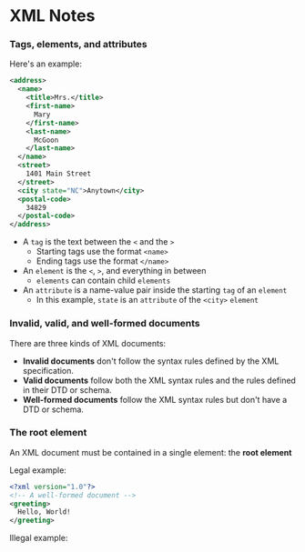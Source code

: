 # XML Notes

### Tags, elements, and attributes
Here's an example:
```xml
<address>
  <name>
    <title>Mrs.</title>
    <first-name>
      Mary
    </first-name>
    <last-name>
      McGoon
    </last-name>
  </name>
  <street>
    1401 Main Street
  </street>
  <city state="NC">Anytown</city>
  <postal-code>
    34829
  </postal-code>
</address>
```

- A `tag` is the text between the `<` and the `>`
   - Starting tags use the format `<name>`
   - Ending tags use the format `</name>`
- An `element` is the `<`, `>`, and everything in between
   - `elements` can contain child `elements`
- An `attribute` is a name-value pair inside the starting `tag` of an `element`
   - In this example, `state` is an `attribute` of the `<city>` `element`

### Invalid, valid, and well-formed documents
There are three kinds of XML documents:
- **Invalid documents** don't follow the syntax rules defined by the XML specification.
- **Valid documents** follow both the XML syntax rules and the rules defined in their DTD or schema.
- **Well-formed documents** follow the XML syntax rules but don't have a DTD or schema.

### The root element
An XML document must be contained in a single element: the **root element**

Legal example:
```xml
<?xml version="1.0"?>
<!-- A well-formed document -->
<greeting>
  Hello, World!
</greeting>
```

Illegal example:
```xml

```
